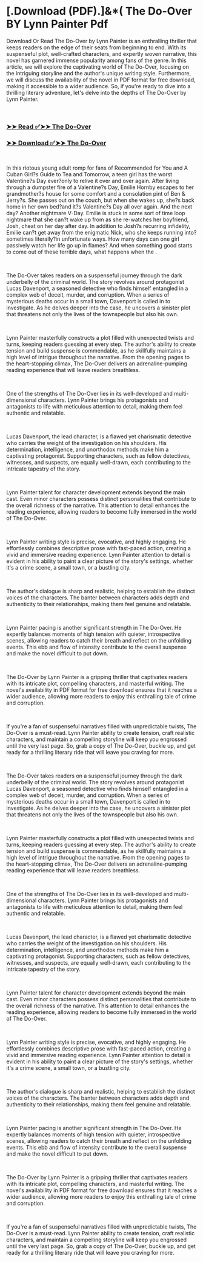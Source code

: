 # [.Download (PDF).]&*( The Do-Over BY Lynn Painter Pdf

<p>Download Or Read The Do-Over by Lynn Painter is an enthralling thriller that keeps readers on the edge of their seats from beginning to end. With its suspenseful plot, well-crafted characters, and expertly woven narrative, this novel has garnered immense popularity among fans of the genre. In this article, we will explore the captivating world of The Do-Over, focusing on the intriguing storyline and the author's unique writing style. Furthermore, we will discuss the availability of the novel in PDF format for free download, making it accessible to a wider audience. So, if you're ready to dive into a thrilling literary adventure, let's delve into the depths of The Do-Over by Lynn Painter.</p>
<p>&nbsp;</p>

### [➤➤ Read ✅➤➤ The Do-Over](https://pdfwebsitebooks.blogspot.com/id/60320548)

### [➤➤ Download ✅➤➤ The Do-Over](https://pdfwebsitebooks.blogspot.com/id/60320548)

<p>&nbsp;</p>
<p>In this riotous young adult romp for fans of Recommended for You and A Cuban Girl?s Guide to Tea and Tomorrow, a teen girl has the worst Valentine?s Day ever?only to relive it over and over again. After living through a dumpster fire of a Valentine?s Day, Emilie Hornby escapes to her grandmother?s house for some comfort and a consolation pint of Ben &amp; Jerry?s. She passes out on the couch, but when she wakes up, she?s back home in her own bed?and it?s Valentine?s Day all over again. And the next day? Another nightmare V-Day. Emilie is stuck in some sort of time loop nightmare that she can?t wake up from as she re-watches her boyfriend, Josh, cheat on her day after day. In addition to Josh?s recurring infidelity, Emilie can?t get away from the enigmatic Nick, who she keeps running into?sometimes literally?in unfortunate ways. How many days can one girl passively watch her life go up in flames? And when something good starts to come out of these terrible days, what happens when the .</p>
<p>&nbsp;</p>
<p>The Do-Over takes readers on a suspenseful journey through the dark underbelly of the criminal world. The story revolves around protagonist Lucas Davenport, a seasoned detective who finds himself entangled in a complex web of deceit, murder, and corruption. When a series of mysterious deaths occur in a small town, Davenport is called in to investigate. As he delves deeper into the case, he uncovers a sinister plot that threatens not only the lives of the townspeople but also his own.</p>
<p>&nbsp;</p>
<p>Lynn Painter masterfully constructs a plot filled with unexpected twists and turns, keeping readers guessing at every step. The author's ability to create tension and build suspense is commendable, as he skillfully maintains a high level of intrigue throughout the narrative. From the opening pages to the heart-stopping climax, The Do-Over delivers an adrenaline-pumping reading experience that will leave readers breathless.</p>
<p>&nbsp;</p>
<p>One of the strengths of The Do-Over lies in its well-developed and multi-dimensional characters. Lynn Painter brings his protagonists and antagonists to life with meticulous attention to detail, making them feel authentic and relatable.</p>
<p>&nbsp;</p>
<p>Lucas Davenport, the lead character, is a flawed yet charismatic detective who carries the weight of the investigation on his shoulders. His determination, intelligence, and unorthodox methods make him a captivating protagonist. Supporting characters, such as fellow detectives, witnesses, and suspects, are equally well-drawn, each contributing to the intricate tapestry of the story.</p>
<p>&nbsp;</p>
<p>Lynn Painter talent for character development extends beyond the main cast. Even minor characters possess distinct personalities that contribute to the overall richness of the narrative. This attention to detail enhances the reading experience, allowing readers to become fully immersed in the world of The Do-Over.</p>
<p>&nbsp;</p>
<p>Lynn Painter writing style is precise, evocative, and highly engaging. He effortlessly combines descriptive prose with fast-paced action, creating a vivid and immersive reading experience. Lynn Painter attention to detail is evident in his ability to paint a clear picture of the story's settings, whether it's a crime scene, a small town, or a bustling city.</p>
<p>&nbsp;</p>
<p>The author's dialogue is sharp and realistic, helping to establish the distinct voices of the characters. The banter between characters adds depth and authenticity to their relationships, making them feel genuine and relatable.</p>
<p>&nbsp;</p>
<p>Lynn Painter pacing is another significant strength in The Do-Over. He expertly balances moments of high tension with quieter, introspective scenes, allowing readers to catch their breath and reflect on the unfolding events. This ebb and flow of intensity contribute to the overall suspense and make the novel difficult to put down.</p>
<p>&nbsp;</p>
<p>The Do-Over by Lynn Painter is a gripping thriller that captivates readers with its intricate plot, compelling characters, and masterful writing. The novel's availability in PDF format for free download ensures that it reaches a wider audience, allowing more readers to enjoy this enthralling tale of crime and corruption.</p>
<p>&nbsp;</p>
<p>If you're a fan of suspenseful narratives filled with unpredictable twists, The Do-Over is a must-read. Lynn Painter ability to create tension, craft realistic characters, and maintain a compelling storyline will keep you engrossed until the very last page. So, grab a copy of The Do-Over, buckle up, and get ready for a thrilling literary ride that will leave you craving for more.</p>
<p>&nbsp;</p>
<p>The Do-Over takes readers on a suspenseful journey through the dark underbelly of the criminal world. The story revolves around protagonist Lucas Davenport, a seasoned detective who finds himself entangled in a complex web of deceit, murder, and corruption. When a series of mysterious deaths occur in a small town, Davenport is called in to investigate. As he delves deeper into the case, he uncovers a sinister plot that threatens not only the lives of the townspeople but also his own.</p>
<p>&nbsp;</p>
<p>Lynn Painter masterfully constructs a plot filled with unexpected twists and turns, keeping readers guessing at every step. The author's ability to create tension and build suspense is commendable, as he skillfully maintains a high level of intrigue throughout the narrative. From the opening pages to the heart-stopping climax, The Do-Over delivers an adrenaline-pumping reading experience that will leave readers breathless.</p>
<p>&nbsp;</p>
<p>One of the strengths of The Do-Over lies in its well-developed and multi-dimensional characters. Lynn Painter brings his protagonists and antagonists to life with meticulous attention to detail, making them feel authentic and relatable.</p>
<p>&nbsp;</p>
<p>Lucas Davenport, the lead character, is a flawed yet charismatic detective who carries the weight of the investigation on his shoulders. His determination, intelligence, and unorthodox methods make him a captivating protagonist. Supporting characters, such as fellow detectives, witnesses, and suspects, are equally well-drawn, each contributing to the intricate tapestry of the story.</p>
<p>&nbsp;</p>
<p>Lynn Painter talent for character development extends beyond the main cast. Even minor characters possess distinct personalities that contribute to the overall richness of the narrative. This attention to detail enhances the reading experience, allowing readers to become fully immersed in the world of The Do-Over.</p>
<p>&nbsp;</p>
<p>Lynn Painter writing style is precise, evocative, and highly engaging. He effortlessly combines descriptive prose with fast-paced action, creating a vivid and immersive reading experience. Lynn Painter attention to detail is evident in his ability to paint a clear picture of the story's settings, whether it's a crime scene, a small town, or a bustling city.</p>
<p>&nbsp;</p>
<p>The author's dialogue is sharp and realistic, helping to establish the distinct voices of the characters. The banter between characters adds depth and authenticity to their relationships, making them feel genuine and relatable.</p>
<p>&nbsp;</p>
<p>Lynn Painter pacing is another significant strength in The Do-Over. He expertly balances moments of high tension with quieter, introspective scenes, allowing readers to catch their breath and reflect on the unfolding events. This ebb and flow of intensity contribute to the overall suspense and make the novel difficult to put down.</p>
<p>&nbsp;</p>
<p>The Do-Over by Lynn Painter is a gripping thriller that captivates readers with its intricate plot, compelling characters, and masterful writing. The novel's availability in PDF format for free download ensures that it reaches a wider audience, allowing more readers to enjoy this enthralling tale of crime and corruption.</p>
<p>&nbsp;</p>
<p>If you're a fan of suspenseful narratives filled with unpredictable twists, The Do-Over is a must-read. Lynn Painter ability to create tension, craft realistic characters, and maintain a compelling storyline will keep you engrossed until the very last page. So, grab a copy of The Do-Over, buckle up, and get ready for a thrilling literary ride that will leave you craving for more.</p>
<p>&nbsp;</p>
